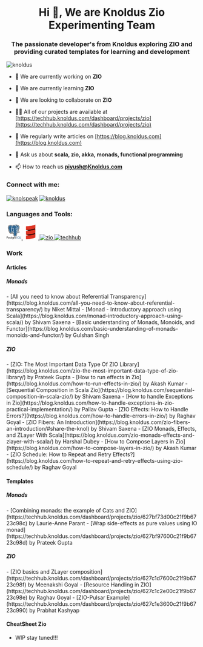 <h1 align="center">Hi 👋, We are Knoldus Zio Experimenting Team</h1>
<h3 align="center">The passionate developer's from Knoldus exploring ZIO and providing curated templates for learning and development</h3>

<p align="left"> <img src="https://komarev.com/ghpvc/?username=knoldus&label=Profile%20views&color=0e75b6&style=flat" alt="knoldus" /> </p>

- 🔭 We are currently working on **ZIO**

- 🌱 We are currently learning **ZIO**

- 👯 We are looking to collaborate on **ZIO**

- 👨‍💻 All of our projects are available at [https://techhub.knoldus.com/dashboard/projects/zio](https://techhub.knoldus.com/dashboard/projects/zio)

- 📝 We regularly write articles on [https://blog.knoldus.com](https://blog.knoldus.com)

- 💬 Ask us about **scala, zio, akka, monads, functional programming**

- 📫 How to reach us **piyush@Knoldus.com**

<h3 align="left">Connect with me:</h3>
<p align="left">
<a href="https://twitter.com/knolspeak" target="blank"><img align="center" src="https://raw.githubusercontent.com/rahuldkjain/github-profile-readme-generator/master/src/images/icons/Social/twitter.svg" alt="knolspeak" height="30" width="40" /></a>
<a href="https://linkedin.com/in/knoldus" target="blank"><img align="center" src="https://raw.githubusercontent.com/rahuldkjain/github-profile-readme-generator/master/src/images/icons/Social/linked-in-alt.svg" alt="knoldus" height="30" width="40" /></a>
</p>

<h3 align="left">Languages and Tools:</h3>
<p align="left"> <a href="https://www.postgresql.org" target="_blank" rel="noreferrer"> <img src="https://raw.githubusercontent.com/devicons/devicon/master/icons/postgresql/postgresql-original-wordmark.svg" alt="postgresql" width="40" height="40"/> </a> <a href="https://www.scala-lang.org" target="_blank" rel="noreferrer"> <img src="https://raw.githubusercontent.com/devicons/devicon/master/icons/scala/scala-original.svg" alt="scala" width="40" height="40"/> </a> <a href="https://zio.dev/" target="_blank" rel="noreferrer"> <img src="https://storage.googleapis.com/knoldus-images/Techhub%20website/zio.png" alt="zio" width="40" height="40"/> </a> <a href="https://techhub.knoldus.com/" target="_blank" rel="noreferrer"> <img src="https://storage.googleapis.com/knoldus-images/Techhub%20website/techhub.png" alt="techhub" width="100" height="40"/> </a></p>

<h3 align="left">Work</h3>

<h4 align="left">Articles</h3>

<h5 align="left">Monads</h4>
- [All you need to know about Referential Transparency](https://blog.knoldus.com/all-you-need-to-know-about-referential-transparency/) by Niket Mittal
- [Monad - Introductory approach using Scala](https://blog.knoldus.com/monad-introductory-approach-using-scala/) by Shivam Saxena
- [Basic understanding of Monads, Monoids, and Functor](https://blog.knoldus.com/basic-understanding-of-monads-monoids-and-functor/) by Gulshan Singh 

<h5 align="left">ZIO</h4>
- [ZIO: The Most Important Data Type Of ZIO Library](https://blog.knoldus.com/zio-the-most-important-data-type-of-zio-library/) by Prateek Gupta
- [How to run effects in Zio](https://blog.knoldus.com/how-to-run-effects-in-zio/) by Akash Kumar
- [Sequential Composition in Scala Zio](https://blog.knoldus.com/sequential-composition-in-scala-zio/) by Shivam Saxena
- [How to handle Exceptions in Zio](https://blog.knoldus.com/how-to-handle-exceptions-in-zio-practical-implementation/) by Pallav Gupta
- [ZIO Effects: How to Handle Errors?](https://blog.knoldus.com/how-to-handle-errors-in-zio/) by Raghav Goyal
- [ZIO Fibers: An Introduction](https://blog.knoldus.com/zio-fibers-an-introduction/#share-the-knol) by Shivam Saxena
- [ZIO Monads, Effects, and ZLayer With Scala](https://blog.knoldus.com/zio-monads-effects-and-zlayer-with-scala/) by Harshal Dubey
- [How to Compose Layers in Zio](https://blog.knoldus.com/how-to-compose-layers-in-zio/) by Akash Kumar
- [ZIO Schedule: How to Repeat and Retry Effects?](https://blog.knoldus.com/how-to-repeat-and-retry-effects-using-zio-schedule/) by Raghav Goyal

<h4 align="left">Templates</h3>

<h5 align="left">Monads</h4>
- [Combining monads: the example of Cats and ZIO](https://techhub.knoldus.com/dashboard/projects/zio/627bf73d00c21f9b6723c98c) by Laurie-Anne Parant
- [Wrap side-effects as pure values using IO monad](https://techhub.knoldus.com/dashboard/projects/zio/627bf97600c21f9b6723c98d) by Prateek Gupta

<h5 align="left">ZIO</h4>
- [ZIO basics and ZLayer composition](https://techhub.knoldus.com/dashboard/projects/zio/627c1d7600c21f9b6723c98f) by Meenakshi Goyal
- [Resource Handling in ZIO](https://techhub.knoldus.com/dashboard/projects/zio/627c1c2e00c21f9b6723c98e) by Raghav Goyal
- [ZIO-Pulsar Example](https://techhub.knoldus.com/dashboard/projects/zio/627c1e3600c21f9b6723c990) by Prabhat Kashyap


<h4 align="left">CheatSheet Zio</h4>

- WIP stay tuned!!!

